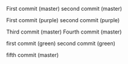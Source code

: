 First commit (master)
second commit (master)

First commit (purple)
second commit (purple)

Third commit (master)
Fourth commit (master)

first commit (green)
second commit (green)

fifth commit (master)